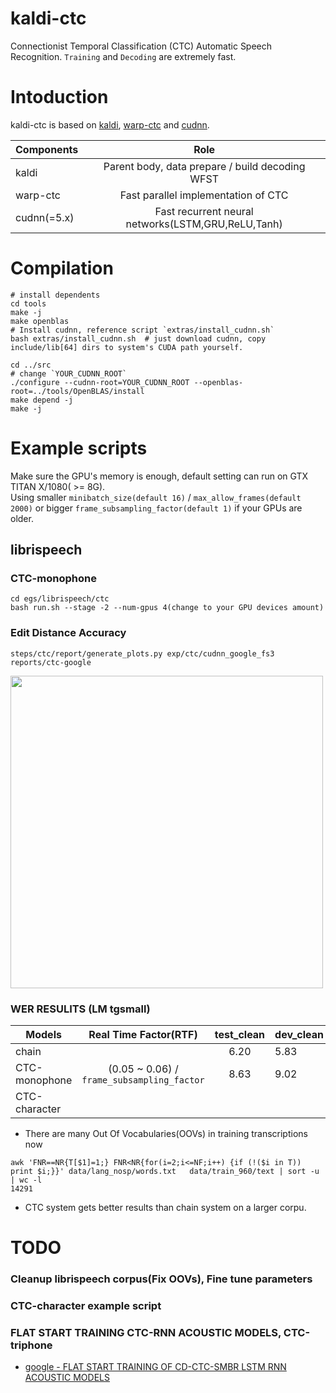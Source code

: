# kaldi-ctc


Connectionist Temporal Classification (CTC) Automatic Speech Recognition. `Training` and `Decoding` are extremely fast.

# Intoduction
kaldi-ctc is based on [kaldi](https://github.com/kaldi-asr/kaldi), [warp-ctc](https://github.com/baidu-research/warp-ctc) and [cudnn](https://developer.nvidia.com/cudnn).

| Components |    Role    |
| -----------|:-------------:|
| kaldi      | Parent body, data prepare / build decoding WFST  |
| warp-ctc   | Fast parallel implementation of CTC  |
| cudnn(=5.x)|Fast recurrent neural networks(LSTM,GRU,ReLU,Tanh)  |

# Compilation

```
# install dependents
cd tools
make -j
make openblas
# Install cudnn, reference script `extras/install_cudnn.sh`
bash extras/install_cudnn.sh  # just download cudnn, copy include/lib[64] dirs to system's CUDA path yourself.

cd ../src
# change `YOUR_CUDNN_ROOT`
./configure --cudnn-root=YOUR_CUDNN_ROOT --openblas-root=../tools/OpenBLAS/install
make depend -j
make -j
```

# Example scripts
Make sure the GPU's memory is enough, default setting can run on GTX TITAN X/1080( >= 8G).  
Using smaller `minibatch_size(default 16)` / `max_allow_frames(default 2000)` or bigger `frame_subsampling_factor(default 1)` if your GPUs are older.

## librispeech

### CTC-monophone
```
cd egs/librispeech/ctc
bash run.sh --stage -2 --num-gpus 4(change to your GPU devices amount)
```

### Edit Distance Accuracy
```
steps/ctc/report/generate_plots.py exp/ctc/cudnn_google_fs3 reports/ctc-google
```
<img src="./egs/librispeech/ctc/reports/ctc-google/accuracy.jpg" width="500">

### WER RESULITS (LM tgsmall)
| Models | Real Time Factor(RTF) | test_clean | dev_clean | test_other | dev_other |
| -------|:----:|:------:| :-------|:----------:|:----------:|
|chain   |         |  6.20  | 5.83| 14.73 |14.56|
| CTC-monophone    | (0.05 ~ 0.06) / `frame_subsampling_factor` |  8.63 | 9.02 | 20.75 |  22.16 |
| CTC-character    |  |

* There are many Out Of Vocabularies(OOVs) in training transcriptions now

```
awk 'FNR==NR{T[$1]=1;} FNR<NR{for(i=2;i<=NF;i++) {if (!($i in T)) print $i;}}' data/lang_nosp/words.txt   data/train_960/text | sort -u | wc -l
14291
```

* CTC system gets better results than chain system on a larger corpu.


# TODO
### Cleanup librispeech corpus(Fix OOVs), Fine tune parameters
### CTC-character example script
### FLAT START TRAINING CTC-RNN ACOUSTIC MODELS, CTC-triphone
* [google - FLAT START TRAINING OF CD-CTC-SMBR LSTM RNN ACOUSTIC MODELS](http://ieeexplore.ieee.org/document/7472710/)


